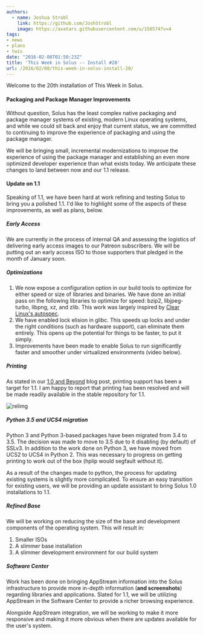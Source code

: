 ```yaml
---
authors:
  - name: Joshua Strobl
    link: https://github.com/JoshStrobl
    image: https://avatars.githubusercontent.com/u/156574?v=4
tags:
- news
- plans
- twis
date: "2016-02-08T01:50:23Z"
title: 'This Week in Solus -- Install #20'
url: /2016/02/08/this-week-in-solus-install-20/
---
```


Welcome to the 20th installation of This Week in Solus. 

#### Packaging and Package Manager Improvements

Without question, Solus has the least complex native packaging and package manager systems of existing, modern Linux operating systems, and while we could sit back and enjoy that current status, we are committed to continuing to improve the 
experience of packaging and using the package manager.

We will be bringing small, incremental modernizations to improve the experience of using the package manager and establishing an even more optimized developer experience than what exists today. We anticipate these changes to land between now 
and our 1.1 release.

#### Update on 1.1

Speaking of 1.1, we have been hard at work refining and testing Solus to bring you a polished 1.1. I'd like to highlight some of the aspects of these improvements, as well as plans, below.

##### Early Access

We are currently in the process of internal QA and assessing the logistics of delivering early access images to our Patreon subscribers. We will be putting out an early access ISO to those supporters that pledged in the month of January soon.

##### Optimizations
      
1. We now expose a configuration option in our build tools to optimize for either speed or size of libraries and binaries. We have done an initial pass on the following libraries to optimize for speed: bzip2, libjpeg-turbo, libpng, xz, and zlib. This work was 
largely inspired by [Clear Linux's autospec](https://github.com/clearlinux/autospec).
2. We have enabled lock elision in glibc. This speeds up locks and under the right conditions (such as hardware support), can eliminate them entirely. This opens up the potential for things to be faster, to put it simply.
3. Improvements have been made to enable Solus to run significantly faster and smoother under virtualized environments (video below).

      
##### Printing

As stated in our [1.0 and Beyond](https://solus-project.com/2015/12/28/1-0-and-beyond/) blog post, printing support has been a target for 1.1. I am happy to report that printing has been resolved and will be made readily available in the stable 
repository for 1.1.

![relimg](2WCcF57H2z6O.png)

##### Python 3.5 and UCS4 migration

Python 3 and Python 3-based packages have been migrated from 3.4 to 3.5. The decision was made to move to 3.5 due to it disabling (by default) of SSLv3. In addition to the work done on Python 3, we have moved from UCS2 to UCS4 in Python 2. This was 
necessary to progress on getting printing to work out of the box (hplip would segfault without it).

As a result of the changes made to python, the process for updating existing systems is slightly more complicated. To ensure an easy transition for existing users, we will be providing an update assistant to bring Solus 1.0 installations to 1.1.

##### Refined Base

We will be working on reducing the size of the base and development components of the operating system. This will result in:
      
1. Smaller ISOs
2. A slimmer base installation
3. A slimmer development environment for our build system
      
##### Software Center

Work has been done on bringing AppStream information into the Solus infrastructure to provide more in-depth information (**and screenshots**) regarding libraries and applications. Slated for 1.1, we will be utilizing AppStream in the Software Center to 
provide a richer browsing experience.

Alongside AppStream integration, we will be working to make it more responsive and making it more obvious when there are updates available for the user's system.   